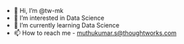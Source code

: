- 👋 Hi, I’m @tw-mk
- 👀 I’m interested in Data Science
- 🌱 I’m currently learning Data Science
- 📫 How to reach me - muthukumar.s@thoughtworks.com

<!---
tw-mk/tw-mk is a ✨ special ✨ repository because its `README.md` (this file) appears on your GitHub profile.
You can click the Preview link to take a look at your changes.
--->
